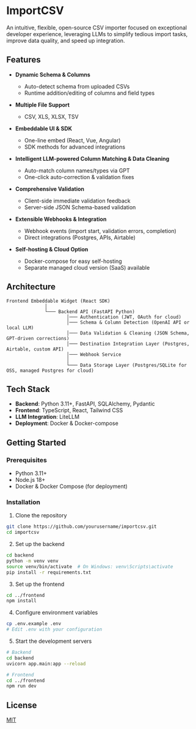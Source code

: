 # ImportCSV

An intuitive, flexible, open-source CSV importer focused on exceptional developer experience, leveraging LLMs to simplify tedious import tasks, improve data quality, and speed up integration.

## Features

- **Dynamic Schema & Columns**
  - Auto-detect schema from uploaded CSVs
  - Runtime addition/editing of columns and field types

- **Multiple File Support**
  - CSV, XLS, XLSX, TSV

- **Embeddable UI & SDK**
  - One-line embed (React, Vue, Angular)
  - SDK methods for advanced integrations

- **Intelligent LLM-powered Column Matching & Data Cleaning**
  - Auto-match column names/types via GPT
  - One-click auto-correction & validation fixes

- **Comprehensive Validation**
  - Client-side immediate validation feedback
  - Server-side JSON Schema-based validation

- **Extensible Webhooks & Integration**
  - Webhook events (import start, validation errors, completion)
  - Direct integrations (Postgres, APIs, Airtable)

- **Self-hosting & Cloud Option**
  - Docker-compose for easy self-hosting
  - Separate managed cloud version (SaaS) available

## Architecture

```
Frontend Embeddable Widget (React SDK)
              │
              └─── Backend API (FastAPI Python)
                      │─── Authentication (JWT, OAuth for cloud)
                      │─── Schema & Column Detection (OpenAI API or local LLM)
                      │─── Data Validation & Cleaning (JSON Schema, GPT-driven corrections)
                      │─── Destination Integration Layer (Postgres, Airtable, custom API)
                      │─── Webhook Service
                      │
                      └─── Data Storage Layer (Postgres/SQLite for OSS, managed Postgres for cloud)
```

## Tech Stack

- **Backend**: Python 3.11+, FastAPI, SQLAlchemy, Pydantic
- **Frontend**: TypeScript, React, Tailwind CSS
- **LLM Integration**: LiteLLM
- **Deployment**: Docker & Docker-compose

## Getting Started

### Prerequisites

- Python 3.11+
- Node.js 18+
- Docker & Docker Compose (for deployment)

### Installation

1. Clone the repository
```bash
git clone https://github.com/yourusername/importcsv.git
cd importcsv
```

2. Set up the backend
```bash
cd backend
python -m venv venv
source venv/bin/activate  # On Windows: venv\Scripts\activate
pip install -r requirements.txt
```

3. Set up the frontend
```bash
cd ../frontend
npm install
```

4. Configure environment variables
```bash
cp .env.example .env
# Edit .env with your configuration
```

5. Start the development servers
```bash
# Backend
cd backend
uvicorn app.main:app --reload

# Frontend
cd ../frontend
npm run dev
```

## License

[MIT](LICENSE)
